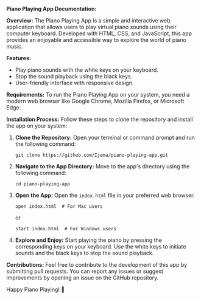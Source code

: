 **Piano Playing App Documentation:**

**Overview:**
The Piano Playing App is a simple and interactive web application that allows users to play virtual piano sounds using their computer keyboard. Developed with HTML, CSS, and JavaScript, this app provides an enjoyable and accessible way to explore the world of piano music.

**Features:**
- Play piano sounds with the white keys on your keyboard.
- Stop the sound playback using the black keys.
- User-friendly interface with responsive design.

**Requirements:**
To run the Piano Playing App on your system, you need a modern web browser like Google Chrome, Mozilla Firefox, or Microsoft Edge.

**Installation Process:**
Follow these steps to clone the repository and install the app on your system:

1. **Clone the Repository:**
   Open your terminal or command prompt and run the following command:

   ```
   git clone https://github.com/Ijema/piano-playing-app.git
   ```

2. **Navigate to the App Directory:**
   Move to the app's directory using the following command:

   ```
   cd piano-playing-app
   ```

3. **Open the App:**
   Open the `index.html` file in your preferred web browser.

   ```
   open index.html  # For Mac users
   ```

   or

   ```
   start index.html  # For Windows users
   ```

4. **Explore and Enjoy:**
   Start playing the piano by pressing the corresponding keys on your keyboard. Use the white keys to initiate sounds and the black keys to stop the sound playback.

**Contributions:**
Feel free to contribute to the development of this app by submitting pull requests. You can report any issues or suggest improvements by opening an issue on the GitHub repository.

Happy Piano Playing! 🎹
